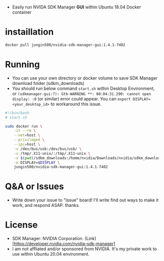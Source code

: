 - Easily run NVIDA SDK Manager **GUI** within Ubuntu 18.04 Docker container

# instaillation
```bash
docker pull jungin500/nvidia-sdk-manager-gui:1.4.1-7402
```

# Running
- You can use your own directory or docker volume to save SDK Manager download folder (sdkm_downloads)
- You should run below command `start.sh` within Desktop Environment, or `(sdkmanager-gui:7): Gtk-WARNING **: 08:04:31.290: cannot open display: :0` (or similar) error could appear. You can `export DISPLAY=<your_desktop_id>` to workaround this issue.
```bash
#!/bin/bash
# start.sh

sudo docker run \
	-it --rm \
	--net=host \
	--privileged \
	--ipc=host \
	-v /dev/bus/usb:/dev/bus/usb/ \
	-v /tmp/.X11-unix/:/tmp/.X11-unix \
	-v $(pwd)/sdkm_downloads:/home/nvidia/Downloads/nvidia/sdkm_downloads \
	-e DISPLAY=$DISPLAY \
	jungin500/nvidia-sdk-manager-gui:1.4.1-7402
```

# Q&A or Issues
- Write down your issue to "Issue" board! I'll write find out ways to make it work, and respond ASAP. thanks.

# License
- SDK Manager: NVIDIA Corporation. (Link)[https://developer.nvidia.com/nvidia-sdk-manager]
- I am not affliated and/or sponsored from NVIDIA. It's my private work to use within Ubuntu 20.04 environment.